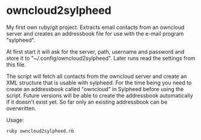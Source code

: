 owncloud2sylpheed
=================

My first own ruby/git project. Extracts email contacts from an owncloud server and creates an addressbook file for use with the e-mail program "sylpheed".

At first start it will ask for the server, path, username and password and store it to "~/.config/owncloud2sylpheed". Later runs read the settings from this file.

The script will fetch all contacts from the owncloud server and create an XML structure that is usable with sylpheed. For the time being you need to create an addressbook called "owncloud" in Sylpheed before using the script. Future versions will be able to create the addressbook automatically if it doesn't exist yet. So far only an existing addressbook can be overwritten.

Usage:

```Shell
ruby owncloud2sylpheed.rb
```